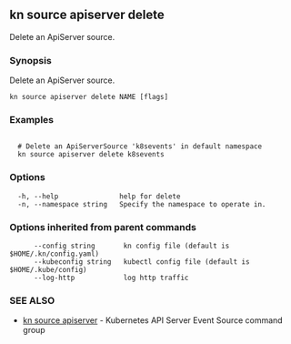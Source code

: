 ## kn source apiserver delete

Delete an ApiServer source.

### Synopsis

Delete an ApiServer source.

```
kn source apiserver delete NAME [flags]
```

### Examples

```

  # Delete an ApiServerSource 'k8sevents' in default namespace
  kn source apiserver delete k8sevents
```

### Options

```
  -h, --help               help for delete
  -n, --namespace string   Specify the namespace to operate in.
```

### Options inherited from parent commands

```
      --config string       kn config file (default is $HOME/.kn/config.yaml)
      --kubeconfig string   kubectl config file (default is $HOME/.kube/config)
      --log-http            log http traffic
```

### SEE ALSO

* [kn source apiserver](kn_source_apiserver.md)	 - Kubernetes API Server Event Source command group

